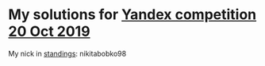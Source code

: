 # My solutions for [Yandex competition 20 Oct 2019](https://contest.yandex.ru/contest/14575)

My nick in [standings](https://contest.yandex.ru/contest/14575/standings/): nikitabobko98
